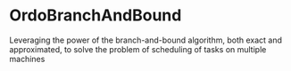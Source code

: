 # OrdoBranchAndBound
Leveraging the power of the branch-and-bound algorithm, both exact and approximated, to solve the problem of scheduling of tasks on multiple machines
